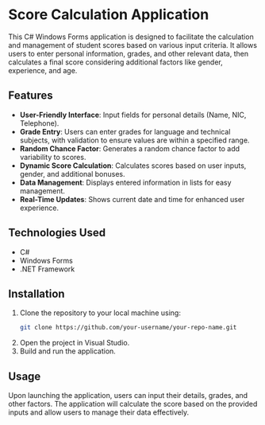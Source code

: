 # Score Calculation Application

This C# Windows Forms application is designed to facilitate the calculation and management of student scores based on various input criteria. It allows users to enter personal information, grades, and other relevant data, then calculates a final score considering additional factors like gender, experience, and age.

## Features
- **User-Friendly Interface**: Input fields for personal details (Name, NIC, Telephone).
- **Grade Entry**: Users can enter grades for language and technical subjects, with validation to ensure values are within a specified range.
- **Random Chance Factor**: Generates a random chance factor to add variability to scores.
- **Dynamic Score Calculation**: Calculates scores based on user inputs, gender, and additional bonuses.
- **Data Management**: Displays entered information in lists for easy management.
- **Real-Time Updates**: Shows current date and time for enhanced user experience.

## Technologies Used
- C#
- Windows Forms
- .NET Framework

## Installation
1. Clone the repository to your local machine using:
     ```bash
   git clone https://github.com/your-username/your-repo-name.git
2. Open the project in Visual Studio.
3. Build and run the application.
## Usage
Upon launching the application, users can input their details, grades, and other factors. The application will calculate the score based on the provided inputs and allow users to manage their data effectively.
